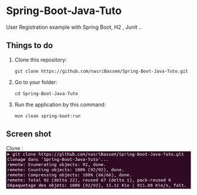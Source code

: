 # Spring-Boot-Java-Tuto
User Registration example with Spring Boot, H2 , Junit ..

## Things to do
1. Clone this repository:
    ```
    git clone https://github.com/nasriBassem/Spring-Boot-Java-Tuto.git
    ```
2. Go to your folder:
    ```
    cd Spring-Boot-Java-Tuto
    ```
3. Run the application by this command:
    ```
    mvn clean spring-boot:run
    ```

## Screen shot
Clone :  
![Clone](img/Clone.png "Clone")
